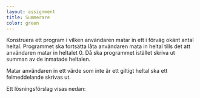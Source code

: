 ```yaml
---
layout: assignment
title: Summerare
color: green
---
```

Konstruera ett program i vilken användaren matar in ett i förväg okänt antal heltal. Programmet ska fortsätta låta användaren mata in heltal tills det att användaren matar in heltalet 0. Då ska programmet istället skriva ut summan av de inmatade heltalen.

Matar användaren in ett värde som inte är ett giltigt heltal ska ett felmeddelande skrivas ut.

Ett lösningsförslag visas nedan: